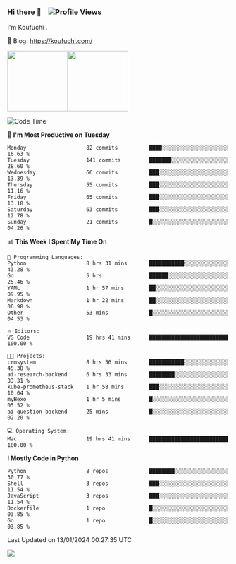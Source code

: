 ### Hi there 👋 &nbsp;&nbsp; ![Profile Views](https://komarev.com/ghpvc/?username=Koufuchi&base=200)

I'm Koufuchi . 

📔 Blog: <https://koufuchi.com/>

<img align="" height="137px" src="https://github-readme-stats-seven-nu-30.vercel.app/api?username=Koufuchi&hide=issues,contribs&show_icons=true&line_height=21&theme=radical&locale=en" /><img align="" height="137px" src="https://github-readme-stats-seven-nu-30.vercel.app/api/top-langs/?username=Koufuchi&layout=compact&hide=blade,html,css,pug,scss&theme=radical&locale=en" />

<!--START_SECTION:waka-->
![Code Time](http://img.shields.io/badge/Code%20Time-260%20hrs%2030%20mins-blue)

📅 **I'm Most Productive on Tuesday** 

```text
Monday                   82 commits          ████░░░░░░░░░░░░░░░░░░░░░   16.63 % 
Tuesday                  141 commits         ███████░░░░░░░░░░░░░░░░░░   28.60 % 
Wednesday                66 commits          ███░░░░░░░░░░░░░░░░░░░░░░   13.39 % 
Thursday                 55 commits          ███░░░░░░░░░░░░░░░░░░░░░░   11.16 % 
Friday                   65 commits          ███░░░░░░░░░░░░░░░░░░░░░░   13.18 % 
Saturday                 63 commits          ███░░░░░░░░░░░░░░░░░░░░░░   12.78 % 
Sunday                   21 commits          █░░░░░░░░░░░░░░░░░░░░░░░░   04.26 % 
```


📊 **This Week I Spent My Time On** 

```text
💬 Programming Languages: 
Python                   8 hrs 31 mins       ███████████░░░░░░░░░░░░░░   43.28 % 
Go                       5 hrs               ██████░░░░░░░░░░░░░░░░░░░   25.46 % 
YAML                     1 hr 57 mins        ██░░░░░░░░░░░░░░░░░░░░░░░   09.95 % 
Markdown                 1 hr 22 mins        ██░░░░░░░░░░░░░░░░░░░░░░░   06.98 % 
Other                    53 mins             █░░░░░░░░░░░░░░░░░░░░░░░░   04.53 % 

🔥 Editors: 
VS Code                  19 hrs 41 mins      █████████████████████████   100.00 % 

🐱‍💻 Projects: 
crmsystem                8 hrs 56 mins       ███████████░░░░░░░░░░░░░░   45.38 % 
ai-research-backend      6 hrs 33 mins       ████████░░░░░░░░░░░░░░░░░   33.31 % 
kube-prometheus-stack    1 hr 58 mins        ███░░░░░░░░░░░░░░░░░░░░░░   10.04 % 
myHexo                   1 hr 5 mins         █░░░░░░░░░░░░░░░░░░░░░░░░   05.52 % 
ai-question-backend      25 mins             █░░░░░░░░░░░░░░░░░░░░░░░░   02.20 % 

💻 Operating System: 
Mac                      19 hrs 41 mins      █████████████████████████   100.00 % 
```

**I Mostly Code in Python** 

```text
Python                   8 repos             ████████░░░░░░░░░░░░░░░░░   30.77 % 
Shell                    3 repos             ███░░░░░░░░░░░░░░░░░░░░░░   11.54 % 
JavaScript               3 repos             ███░░░░░░░░░░░░░░░░░░░░░░   11.54 % 
Dockerfile               1 repo              █░░░░░░░░░░░░░░░░░░░░░░░░   03.85 % 
Go                       1 repo              █░░░░░░░░░░░░░░░░░░░░░░░░   03.85 % 
```




 Last Updated on 13/01/2024 00:27:35 UTC
<!--END_SECTION:waka-->

![](https://hit.yhype.me/github/profile?user_id=46078832)
